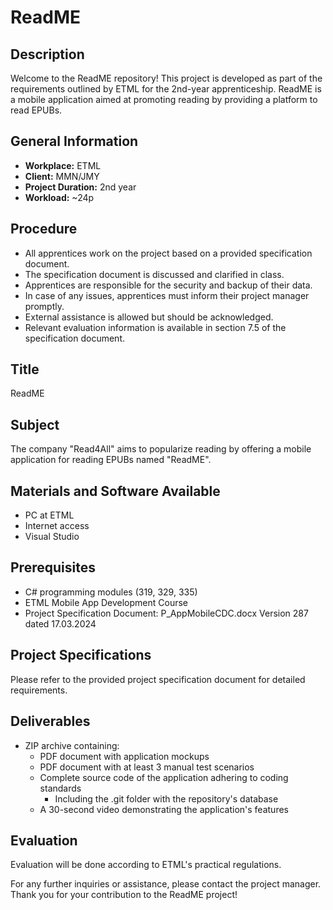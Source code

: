 # ReadME

## Description
Welcome to the ReadME repository! This project is developed as part of the requirements outlined by ETML for the 2nd-year apprenticeship. ReadME is a mobile application aimed at promoting reading by providing a platform to read EPUBs.

## General Information
- **Workplace:** ETML
- **Client:** MMN/JMY
- **Project Duration:** 2nd year
- **Workload:** ~24p

## Procedure
- All apprentices work on the project based on a provided specification document.
- The specification document is discussed and clarified in class.
- Apprentices are responsible for the security and backup of their data.
- In case of any issues, apprentices must inform their project manager promptly.
- External assistance is allowed but should be acknowledged.
- Relevant evaluation information is available in section 7.5 of the specification document.

## Title
ReadME

## Subject
The company "Read4All" aims to popularize reading by offering a mobile application for reading EPUBs named "ReadME".

## Materials and Software Available
- PC at ETML
- Internet access
- Visual Studio

## Prerequisites
- C# programming modules (319, 329, 335)
- ETML Mobile App Development Course
- Project Specification Document: P_AppMobileCDC.docx Version 287 dated 17.03.2024

## Project Specifications
Please refer to the provided project specification document for detailed requirements.

## Deliverables
- ZIP archive containing:
  - PDF document with application mockups
  - PDF document with at least 3 manual test scenarios
  - Complete source code of the application adhering to coding standards
    - Including the .git folder with the repository's database
  - A 30-second video demonstrating the application's features

## Evaluation
Evaluation will be done according to ETML's practical regulations.

For any further inquiries or assistance, please contact the project manager. Thank you for your contribution to the ReadME project!
